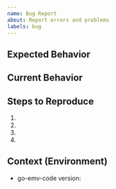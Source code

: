 ```yaml
---
name: Bug Report
about: Report errors and problems
labels: bug
---
```


## Expected Behavior
<!-- Write what you expected -->

## Current Behavior
<!-- Write current behavior -->

## Steps to Reproduce
<!-- Write steps to reproduce the bug -->

1.
2.
3.
4.

## Context (Environment)

* go-emv-code version:

<!--- How has this issue affected you? What are you trying to accomplish? -->
<!--- Providing context helps us come up with a solution that is most useful in the real world -->
